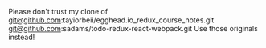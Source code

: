 Please don't trust my clone of
<br>git@github.com:tayiorbeii/egghead.io_redux_course_notes.git
<br>git@github.com:sadams/todo-redux-react-webpack.git
Use those originals instead!

